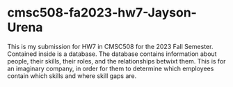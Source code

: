 # cmsc508-fa2023-hw7-Jayson-Urena

This is my submission for HW7 in CMSC508 for the 2023 Fall Semester. Contained inside is a database. The database contains information about people, their skills, their roles, and the relationships betwixt them. This is for an imaginary company, in order for them to determine which employees contain which skills and where skill gaps are.
